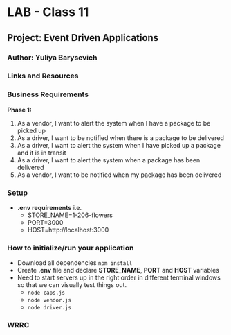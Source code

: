 # LAB - Class 11  


## Project: Event Driven Applications

### Author: Yuliya Barysevich

### Links and Resources

### Business Requirements

**Phase 1:**

1. As a vendor, I want to alert the system when I have a package to be picked up
2. As a driver, I want to be notified when there is a package to be delivered
3. As a driver, I want to alert the system when I have picked up a package and it is in transit
4. As a driver, I want to alert the system when a package has been delivered
5. As a vendor, I want to be notified when my package has been delivered


### Setup

- **.env requirements** 
i.e.
  - STORE_NAME=1-206-flowers
  - PORT=3000
  - HOST=http://localhost:3000

### How to initialize/run your application

- Download all dependencies `npm install`
- Create **.env** file and declare **STORE_NAME**, **PORT** and **HOST** variables 
- Need to start servers up in the right order in different terminal windows so that we can visually test things out.
  - `node caps.js`
  - `node vendor.js`
  - `node driver.js`



### WRRC


